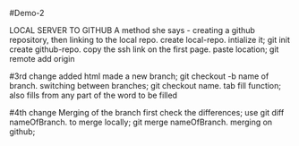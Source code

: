 #Demo-2

LOCAL SERVER TO GITHUB
A method she says - creating a github repository, then linking to the local repo.
create local-repo.
intialize it; git init
create github-repo.
copy the ssh link on the first page.
paste location; git remote add origin <paste>

#3rd change
added html
made a new branch; git checkout -b name of branch.
switching between branches; git checkout name.
tab fill function; also fills from any part of the word to be filled

#4th change
Merging of the branch
first check the differences; use git diff nameOfBranch.
to merge locally; git merge nameOfBranch.
merging on github;

